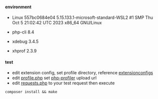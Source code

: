 #### environment

- Linux 557bc0684e04 5.15.133.1-microsoft-standard-WSL2 #1 SMP Thu Oct 5 21:02:42 UTC 2023 x86_64 GNU/Linux

- php-cli 8.4
- xdebug 3.4.5
- xhprof 2.3.9

#### test

- edit extension config, set profile directory, reference [extensionconfigs](extensionconfigs)
- edit [profile.php](lib/profile.php) set [php-profiler](https://github.com/perftools/php-profiler) upload url
- edit [requests.php](requests.php) to your test request then execute

```shell
composer install && make